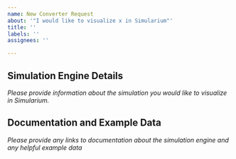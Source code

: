 ```yaml
---
name: New Converter Request
about: '"I would like to visualize x in Simularium"'
title: ''
labels: ''
assignees: ''

---
```


## Simulation Engine Details

_Please provide information about the simulation you would like to visualize in Simularium._

## Documentation and Example Data

_Please provide any links to documentation about the simulation engine and any helpful example data_
